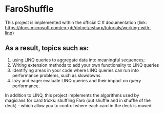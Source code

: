 # FaroShuffle

This project is implemented within the official C # documentation (link: https://docs.microsoft.com/en-gb/dotnet/csharp/tutorials/working-with-linq)

## As a result, topics such as:

1) using LINQ queries to aggregate data into meaningful sequences;
2) Writing extension methods to add your own functionality to LINQ queries
3) Identifying areas in your code where LINQ queries can run into performance problems, such as slowdowns.
4) lazy and eager evaluate LINQ queries and their impact on query performance.

In addition to LINQ, this project implements the algorithms used by magicians for card tricks: shuffling Faro (out shuffle and in shuffle of the deck) - which allow you to control where each card in the deck is moved.
